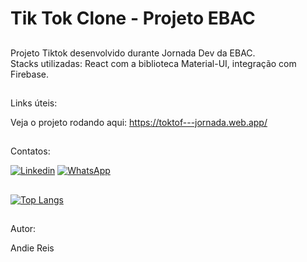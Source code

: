 
# Tik Tok Clone - Projeto EBAC

##

Projeto Tiktok desenvolvido durante Jornada Dev da EBAC.
<br>
Stacks utilizadas: React com a biblioteca Material-UI, integração com Firebase.

##

Links úteis:

Veja o projeto rodando aqui:
https://toktof---jornada.web.app/

##
Contatos:

[![Linkedin](https://img.shields.io/badge/LinkedIn-0077B5?style=for-the-badge&logo=linkedin&logoColor=white)](https://www.linkedin.com/in/andiereis)
[![WhatsApp](https://img.shields.io/badge/WhatsApp-25D366?style=for-the-badge&logo=whatsapp&logoColor=white)](https://wa.me/55(12988379001))

##

[![Top Langs](https://github-readme-stats.vercel.app/api/top-langs/?username=andiereis)](https://github.com/anuraghazra/github-readme-stats)

##
Autor:

Andie Reis
